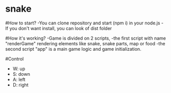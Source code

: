 # snake

#How to start?
  -You can clone repository and start (npm i) in your node.js
  -If you don't want install, you can look of dist folder
  
 #How it's working?
  -Game is divided on 2 scripts, 
  -the first script with name "renderGame" rendering elements like snake, snake parts, map or food
  -the second script "app" is a main game logic and game initialization.

#Control
 - W: up
 - S: down
 - A: left
 - D: right
